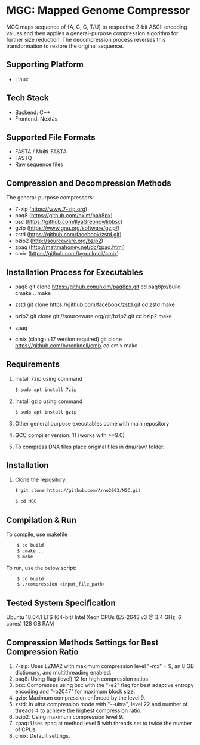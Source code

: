 #  MGC: Mapped Genome Compressor
MGC maps sequence of {A, C, G, T/U} to respective 2-bit ASCII encoding values and then applies a general-purpose compression algorithm for further size reduction. The decompression process reverses this transformation to restore the original sequence.

## Supporting Platform

- Linux

## Tech Stack

- Backend: C++
- Frontend: NextJs


## Supported File Formats

- FASTA / Multi-FASTA
- FASTQ
- Raw sequence files

## Compression and Decompression Methods

The general-purpose compressors:

- 7-zip (https://www.7-zip.org)
- paq8 (https://github.com/hxim/paq8px)
- bsc (https://github.com/IlyaGrebnov/libbsc)
- gzip (https://www.gnu.org/software/gzip/)
- zstd (https://github.com/facebook/zstd.git)
- bzip2 (http://sourceware.org/bzip2)
- zpaq (http://mattmahoney.net/dc/zpaq.html)
- cmix (https://github.com/byronknoll/cmix)


## Installation Process for Executables

- paq8
    git clone https://github.com/hxim/paq8px.git
    cd paq8px/build
    cmake ..
    make

- zstd
    git clone https://github.com/facebook/zstd.git
    cd zstd
    make

- bzip2
    git clone git://sourceware.org/git/bzip2.git
    cd bzip2
    make

- zpaq

- cmix (clang++17 version required)
    git clone https://github.com/byronknoll/cmix
    cd cmix
    make

## Requirements
1. Install 7zip using command
    ```sh
    $ sudo apt install 7zip
    ```
2. Install gzip using command
    ```sh
    $ sudo apt install gzip
    ```
3. Other general purpose executables come with main repository

4. GCC compiler version: 11 (works with >=9.0)

5. To compress DNA files place original files in dna/raw/ folder.

## Installation

1. Clone the repository:
    ```sh
   $ git clone https://github.com/Arno2003/MGC.git

   $ cd MGC
    ```



## Compilation & Run

To compile, use makefile

```sh
    $ cd build
    $ cmake ..
    $ make
```

To run, use the below script:

```sh
    $ cd build
    $ ./compression <input_file_path>
```



    
## Tested System Specification

Ubuntu 18.04.1 LTS (64-bit) Intel Xeon CPUs (E5-2643 v3 @ 3.4 GHz, 6 cores) 128 GB RAM 

## Compression Methods Settings for Best Compression Ratio
1. 7-zip: Uses LZMA2 with maximum compression level "-mx" = 9, an 8 GB dictionary, and multithreading enabled.
2. paq8: Using flag (level) 12 for high compression ratios.
3. bsc: Compresses using bsc with the "-e2" flag for best adaptive entropy encoding and "-b2047" for maximum block size.
4. gzip: Maximum compression enforced by the level 9.
5. zstd: In ultra compression mode with "--ultra", level 22 and number of threads 4 to achieve the highest compression ratio.
6. bzip2: Using maximum compression level 9.
7. zpaq: Uses zpaq at method level 5 with threads set to twice the number of CPUs.
8. cmix: Default settings.
